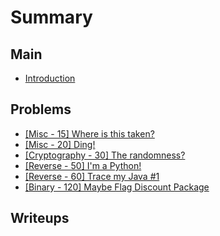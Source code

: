# Summary

## Main

* [Introduction](README.md)

## Problems

* [\[Misc - 15\] Where is this taken?](misc-15-where-is-this-taken.md)
* [\[Misc - 20\] Ding!](misc-20-ding.md)
* [\[Cryptography - 30\] The randomness? ](cryptography-30-the-randomness.md)
* [\[Reverse - 50\] I'm a Python!](reverse-50-im-a-python.md)
* [\[Reverse - 60\] Trace my Java \#1](reverse-60-trace-my-java-1.md)
* [\[Binary - 120\] Maybe Flag Discount Package](binary-120-maybe-flag-discount-package.md)

## Writeups

